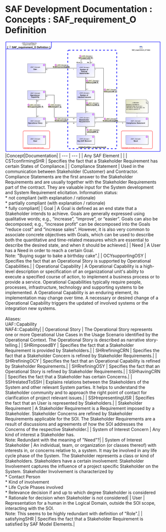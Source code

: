 # SAF Development Documentation : Concepts : SAF_requirement_O Definition 
![SAF_requirement_O Definition.svg](./diagrams/SAF_requirement_O-Definition.svg)
|Concept|Documentation|
| --- | --- |
| Any SAF Element | |
| CSTconfirmingSHR | Specifies the fact that a Stakeholder Requirement has certain States of Compliance.|
| Compliance Statement | Used in the communication between Stakeholder (Customer) and Contractor. Compliance Statements are the first answer to the Stakeholder Requirements and are usually together with the Stakeholder Requirements part of the contract. They are valuable input for the System development and System Requirement elicitation. Information status:<br>* not compliant (with explanation / rationale)<br>* partially compliant (with explanation / rationale)<br>* fully compliant|
| Goal | A Goal is defined as an end state that a Stakeholder intends to achieve. Goals are generally expressed using qualitative words; e.g., “increase”, “improve”, or “easier”. Goals can also be decomposed; e.g., “increase profit” can be decomposed into the Goals “reduce cost” and “increase sales”. However, it is also very common to associate concrete objectives with Goals, which can be used to describe both the quantitative and time-related measures which are essential to describe the desired state, and when it should be achieved.|
| Need | A User has a Need in order to reach a certain Goal.<br>Note: "Buying sugar to bake a birthday cake".|
| OCYsupportingOSY | Specifies the fact that an Operational Story is supported by Operational Capabilities.|
| Operational Capability | A Operational Capability is a high-level description or specification of an organizational unit's ability to execute a specified course of action, to implement a business process or to provide a service. Operational Capabilities typically require people, processes, infrastructure, technology and supporting systems to be implemented.  A Operational Capability is an enduring element, its implementation may change over time. A necessary or desired change of a Operational Capability triggers the updated of involved systems or the integration new systems.<br><br>Aliases:<br>UAF::Capability<br>NAF4::Capability|
| Operational Story | The Operational Story represents one or more Operational Use Cases in the Usage Scenario identified by the Operational Context. The Operational Story is described as narrative story-telling.|
| SHRimposedBY | Specifies the fact that a Stakeholder Requirement is provided by Stakeholders.|
| SHRrefiningCRN | Specifies the fact that a Stakeholder Concern is refined by Stakeholder Requirements.|
| SHRrefiningOCY | Specifies the fact that an Operational Capability is refined by Stakeholder Requirements.|
| SHRrefiningOSY | Specifies the fact that an Operational Story is refined by Stakeholder Requirements.|
| SSHhavingCRN | Specifies the fact that a Stakeholder has certain Concerns.|
| SSHrelatedToSSH | Explains relations between the Stakeholders of the System and other relevant System parties. It helps to understand the Stakeholder community and to approach the right point of contact for clarification of project relevant issues.|
| SSHrepresentingUSR | Specifies the fact that an User is represented by Stakeholders.|
| Stakeholder Requirement | A Stakeholder Requirement is a Requirement imposed by a Stakeholder. Stakeholder Concerns are refined by Stakeholder Requirements applicable for the SOI. The Stakeholder Requirements are a result of discussions and agreements of how the SOI addresses the Concerns of the respective Stakeholder.|
| System of Interest Concern | Any kind of interest a Stakeholder has. <br>Note: Redundant with the meaning of "Need"?|
| System of Interest Stakeholder | An individual, team, or organization (or classes thereof) with interests in, or concerns relative to, a system. It may be involved in any life cycle phase of the System. The Stakeholder represents a class or kind of Stakeholders. Stakeholders have a certain involvement: Stakeholder Involvement captures the influence of a project specific Stakeholder on the System. Stakeholder Involvement is characterized by<br>* Contact Person<br>* Kind of involvement<br>* Life Cycle Phases involved<br>* Relevance decision if and up to which degree Stakeholder is considered<br>* Rationale for decision when Stakeholder is not considered|
| User | Representation for a human in the Logical Domain, outside the SOI scope, interacting with the SOI.<br>Note: This seems to be highly redundant with definition of "Role".|
| satisfyingSHR | Specifies the fact that a Stakeholder Requirement is satisfied by SAF Model Elements.|

